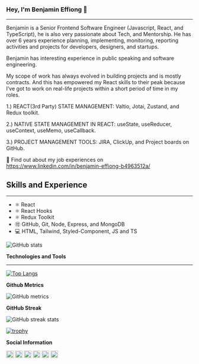 ### Hey, I'm Benjamin Effiong 👋

---

Benjamin is a Senior Frontend Software Engineer (Javascript, React, and TypeScript), he is also very passionate about Tech, and Mentorship. He has over 6 years experience planning, implementing, monitoring, reporting activities and projects for developers, designers, and startups.

Benjamin has interesting experience in public speaking and software engineering.

My scope of work has always evolved in building projects and is mostly contracts. And this has empowered my React skills to their peak because I’ve got to work on real-life projects within a short period of time in my roles.

1.) REACT(3rd Party) STATE MANAGEMENT: Valtio, Jotai, Zustand, and Redux toolkit.

2.) NATIVE STATE MANAGEMENT IN REACT: useState, useReducer, useContext, useMemo, useCallback.

3.) PROJECT MANAGEMENT TOOLS: JIRA, ClickUp, and Project boards on GitHub.

🤔 Find out about my job experiences on https://www.linkedin.com/in/benjamin-effiong-b4963512a/

## Skills and Experience

---

* ⚛️ React
* ⚛️ React Hooks
* ⚛️ Redux Toolkit
* 🉑 GitHub, Git, Node, Express, and MongoDB
* 💻 HTML, Tailwind, Styled-Component, JS and TS

![GitHub stats](https://github-readme-stats.vercel.app/api?username=Bennyyoung&show_icons=true&count_private=true)  

**Technologies and Tools**

---

[![Top Langs](https://github-readme-stats.vercel.app/api/top-langs/?username=bennyyoung&hide_progress=false)](https://github.com/anuraghazra/github-readme-stats)

**Github Metrics**

![GitHub metrics](https://metrics.lecoq.io/Bennyyoung)  

**GitHub Streak**

![GitHub streak stats](https://streak-stats.demolab.com/?user=Bennyyoung)  

[![trophy](https://github-profile-trophy.vercel.app/?username=Bennyyoung)](https://github.com/ryo-ma/github-profile-trophy)

**Social Information**

[<img src='https://cdn.jsdelivr.net/npm/simple-icons@3.0.1/icons/github.svg' alt='github' height='20'>](https://github.com/Bennyyoung)  [<img src='https://cdn.jsdelivr.net/npm/simple-icons@3.0.1/icons/linkedin.svg' alt='linkedin' height='20'>](https://www.linkedin.com/in/benjamin-effiong-b4963512a/)  [<img src='https://cdn.jsdelivr.net/npm/simple-icons@3.0.1/icons/facebook.svg' alt='facebook' height='20'>](https://www.facebook.com/benjamin.effiong.355)  [<img src='https://cdn.jsdelivr.net/npm/simple-icons@3.0.1/icons/instagram.svg' alt='instagram' height='20'>](https://www.instagram.com/ben__comrade/)  [<img src='https://cdn.jsdelivr.net/npm/simple-icons@3.0.1/icons/twitter.svg' alt='twitter' height='20'>](https://twitter.com/EffiongBenjami2)  [<img src='https://cdn.jsdelivr.net/npm/simple-icons@3.0.1/icons/codesandbox.svg' alt='codesandbox' height='20'>](https://codesandbox.io/u/Bennyyoung)  

<!--
**Bennyyoung/Bennyyoung** is a ✨ _special_ ✨ repository because its `README.md` (this file) appears on your GitHub profile.

Here are some ideas to get you started:

- 🔭 I’m currently working on ...
- 🌱 I’m currently learning ...
- 👯 I’m looking to collaborate on ...
- 🤔 I’m looking for help with ...
- 💬 Ask me about ...
- 📫 How to reach me: ...
- 😄 Pronouns: ...
- ⚡ Fun fact: ...
-->
